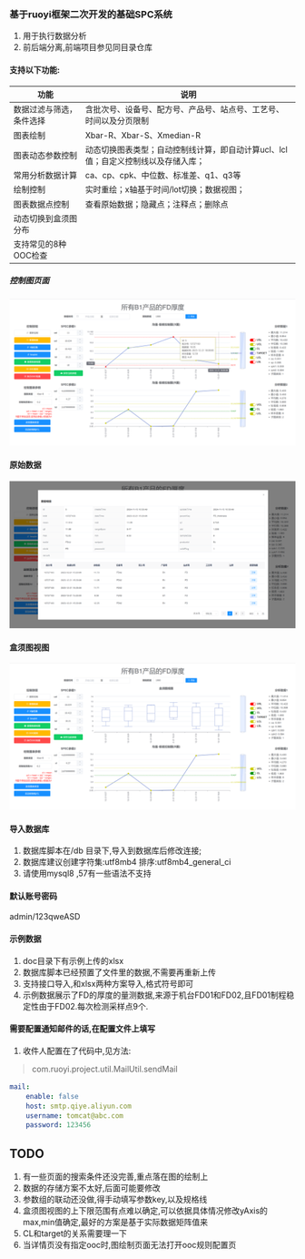 ### 基于ruoyi框架二次开发的基础SPC系统
1. 用于执行数据分析
2. 前后端分离,前端项目参见同目录仓库

#### 支持以下功能:
| 功能           | 说明 |
|--------------|------|
| 数据过滤与筛选，条件选择 | 含批次号、设备号、配方号、产品号、站点号、工艺号、时间以及分页限制 |
| 图表绘制         | Xbar-R、Xbar-S、Xmedian-R |
| 图表动态参数控制     | 动态切换图表类型；自动控制线计算，即自动计算ucl、lcl值；自定义控制线以及存储入库； |
| 常用分析数据计算     | ca、cp、cpk、中位数、标准差、q1、q3等 |
| 绘制控制         | 实时重绘；x轴基于时间/lot切换；数据视图； |
| 图表数据点控制      | 查看原始数据；隐藏点；注释点；删除点 |
| 动态切换到盒须图分布   |      |
| 支持常见的8种OOC检查 |      |
##### 控制图页面
![img.png](doc/img/img.png)
#### 原始数据
![img_1.png](doc/img/img_1.png)
#### 盒须图视图
![img_2.png](doc/img/img_2.png)
#### 导入数据库
1. 数据库脚本在/db 目录下,导入到数据库后修改连接;
2. 数据库建议创建字符集:utf8mb4 排序:utf8mb4_general_ci
3. 请使用mysql8 ,57有一些语法不支持

#### 默认账号密码
admin/123qweASD


#### 示例数据
1. doc目录下有示例上传的xlsx
2. 数据库脚本已经预置了文件里的数据,不需要再重新上传
3. 支持接口导入,和xlsx两种方案导入,格式符号即可
4. 示例数据展示了FD的厚度的量测数据,来源于机台FD01和FD02,且FD01制程稳定性由于FD02.每次检测采样点9个.

#### 需要配置通知邮件的话,在配置文件上填写
1. 收件人配置在了代码中,见方法:
> com.ruoyi.project.util.MailUtil.sendMail
```yaml
mail:
    enable: false
    host: smtp.qiye.aliyun.com
    username: tomcat@abc.com
    password: 123456
```

## TODO
1. 有一些页面的搜索条件还没完善,重点落在图的绘制上
2. 数据的存储方案不太好,后面可能要修改
3. 参数组的联动还没做,得手动填写参数key,以及规格线
4. 盒须图视图的上下限范围有点难以确定,可以依据具体情况修改yAxis的max,min值确定,最好的方案是基于实际数据矩阵值来
5. CL和target的关系需要理一下
6. 当详情页没有指定ooc时,图绘制页面无法打开ooc规则配置页
